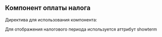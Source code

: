 Компонент оплаты налога
--------------

Директива для использования компонента: <taxpay showterm="showterm" showbutton="showbutton"></taxpay>

Для отображения налогового периода используется аттрибут showterm

